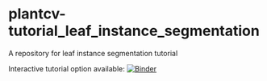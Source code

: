 # plantcv-tutorial_leaf_instance_segmentation
A repository for leaf instance segmentation tutorial

Interactive tutorial option available:
[![Binder](https://mybinder.org/badge_logo.svg)](https://mybinder.org/v2/gh/danforthcenter/plantcv-tutorial_leaf_instance_segmentation/a5a0c08aa9b2d8d3db078a58cec3b64d0a9f8ccf?filepath=doc_leaf_instance_segmentation.ipynb)